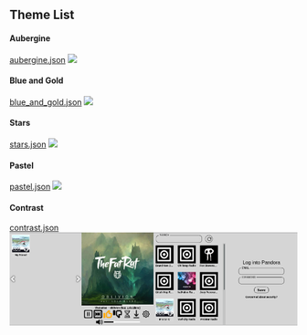 ## Theme List
#### Aubergine
<a href="themes/aubergine/aubergine.json" download="aubergine.json">aubergine.json</a>
<img src="themes/aubergine/aubergine.png" />

#### Blue and Gold
<a href="themes/blue_and_gold/blue_and_gold.json" download="blue_and_gold.json">blue_and_gold.json</a>
<img src="themes/blue_and_gold/blue_and_gold.png" />

#### Stars
<a href="themes/stars/stars.json" download="stars.json">stars.json</a>
<img src="themes/stars/stars.png" />

#### Pastel
<a href="themes/pastel/pastel.json" download="pastel.json">pastel.json</a>
<img src="themes/pastel/pastel.png" />

#### Contrast
<a href="themes/contrast/contrast.json" download="contrast.json">contrast.json</a>
<img src="themes/contrast/contrast.png" />